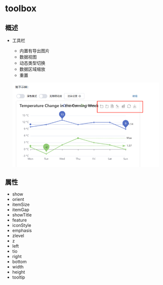 # toolbox

## 概述

+ 工具栏

  + 内置有导出图片
  + 数据视图
  + 动态类型切换
  + 数据区域缩放
  + 重置

  ![alt text](images/toolbox.png)

## 属性

+ show
+ orient
+ itemSize
+ itemGap
+ showTitle
+ feature
+ iconStyle
+ emphasis
+ zlevel
+ z
+ left
+ tio
+ right
+ bottom
+ width
+ height
+ tooltip

